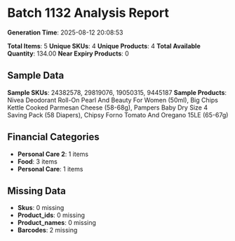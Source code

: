 # Batch 1132 Analysis Report

**Generation Time**: 2025-08-12 20:08:53

**Total Items**: 5
**Unique SKUs**: 4
**Unique Products**: 4
**Total Available Quantity**: 134.00
**Near Expiry Products**: 0

## Sample Data
**Sample SKUs**: 24382578, 29819076, 19050315, 9445187
**Sample Products**: Nivea Deodorant Roll-On Pearl And Beauty For Women (50ml), Big Chips Kettle Cooked Parmesan Cheese (58-68g), Pampers Baby Dry Size 4 Saving Pack (58 Diapers), Chipsy Forno Tomato And Oregano 15LE (65-67g)

## Financial Categories
- **Personal Care 2**: 1 items
- **Food**: 3 items
- **Personal Care**: 1 items

## Missing Data
- **Skus**: 0 missing
- **Product_ids**: 0 missing
- **Product_names**: 0 missing
- **Barcodes**: 2 missing
